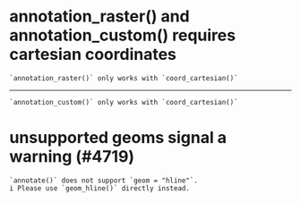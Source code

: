 # annotation_raster() and annotation_custom() requires cartesian coordinates

    `annotation_raster()` only works with `coord_cartesian()`

---

    `annotation_custom()` only works with `coord_cartesian()`

# unsupported geoms signal a warning (#4719)

    `annotate()` does not support `geom = "hline"`.
    i Please use `geom_hline()` directly instead.
